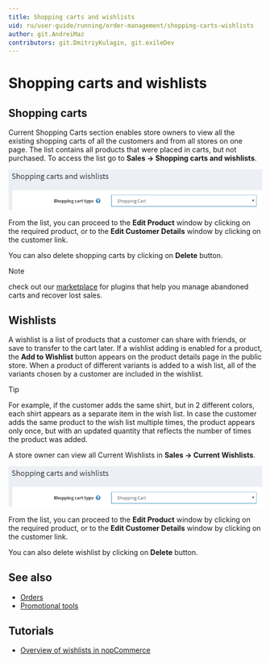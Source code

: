 ```yaml
---
title: Shopping carts and wishlists
uid: ru/user-guide/running/order-management/shopping-carts-wishlists
author: git.AndreiMaz
contributors: git.DmitriyKulagin, git.exileDev
---
```

# Shopping carts and wishlists

## Shopping carts

Current Shopping Carts section enables store owners to view all the existing shopping carts of all the customers and from all stores on one page. The list contains all products that were placed in carts, but not purchased. To access the list go to **Sales → Shopping carts and wishlists**.

![Shopping carts wishlists](_static/shopping-carts-wishlists/shopping-cart-type.png)

From the list, you can proceed to the **Edit Product** window by clicking on the required product, or to the **Edit Customer Details** window by clicking on the customer link.

You can also delete shopping carts by clicking on **Delete** button.

> [!NOTE]
>  check out our [marketplace](http://www.nopcommerce.com/marketplace) for plugins that help you manage abandoned carts and recover lost sales.

## Wishlists

A wishlist is a list of products that a customer can share with friends, or save to transfer to the cart later. If a wishlist adding is enabled for a product, the **Add to Wishlist** button appears on the product details page in the public store. When a product of different variants is added to a wish list, all of the variants chosen by a customer are included in the wishlist.

> [!TIP]
>  For example, if the customer adds the same shirt, but in 2 different colors, each shirt appears as a separate item in the wish list. In case the customer adds the same product to the wish list multiple times, the product appears only once, but with an updated quantity that reflects the number of times the product was added.

A store owner can view all Current Wishlists in **Sales → Current Wishlists**.

![Shopping carts wishlists](_static/shopping-carts-wishlists/shopping-cart-type.png)

From the list, you can proceed to the **Edit Product** window by clicking on the required product, or to the **Edit Customer Details** window by clicking on the customer link.

You can also delete wishlist by clicking on **Delete** button.

## See also

* [Orders](xref:en/user-guide/running/order-management/orders/index)
* [Promotional tools](xref:en/user-guide/marketing/promotional/index)

## Tutorials

* [Overview of wishlists in nopCommerce](https://www.youtube.com/watch?v=9EN7oZSwIVE)
